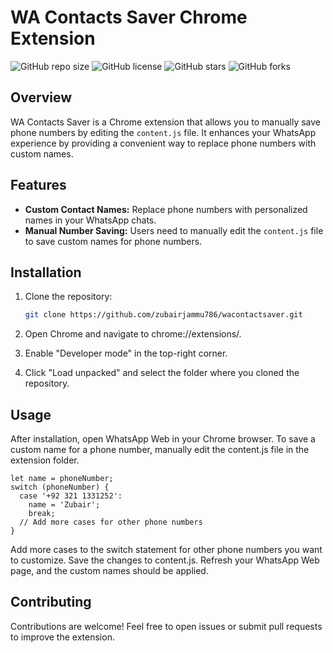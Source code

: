 # WA Contacts Saver Chrome Extension

![GitHub repo size](https://img.shields.io/github/repo-size/zubairjammu786/wacontactsaver?style=for-the-badge)
![GitHub license](https://img.shields.io/github/license/zubairjammu786/wacontactsaver?style=for-the-badge)
![GitHub stars](https://img.shields.io/github/stars/zubairjammu786/wacontactsaver?style=for-the-badge)
![GitHub forks](https://img.shields.io/github/forks/zubairjammu786/wacontactsaver?style=for-the-badge)

## Overview

WA Contacts Saver is a Chrome extension that allows you to manually save phone numbers by editing the `content.js` file. It enhances your WhatsApp experience by providing a convenient way to replace phone numbers with custom names.

## Features

- **Custom Contact Names:** Replace phone numbers with personalized names in your WhatsApp chats.
- **Manual Number Saving:** Users need to manually edit the `content.js` file to save custom names for phone numbers.

## Installation

1. Clone the repository:

   ```bash
   git clone https://github.com/zubairjammu786/wacontactsaver.git
2. Open Chrome and navigate to chrome://extensions/.
3. Enable "Developer mode" in the top-right corner.
4. Click "Load unpacked" and select the folder where you cloned the repository.

## Usage

After installation, open WhatsApp Web in your Chrome browser.
To save a custom name for a phone number, manually edit the content.js file in the extension folder.

```
let name = phoneNumber;
switch (phoneNumber) {
  case '+92 321 1331252':
    name = 'Zubair';
    break;
  // Add more cases for other phone numbers
}
```

Add more cases to the switch statement for other phone numbers you want to customize.
Save the changes to content.js.
Refresh your WhatsApp Web page, and the custom names should be applied.

## Contributing
Contributions are welcome! Feel free to open issues or submit pull requests to improve the extension.
